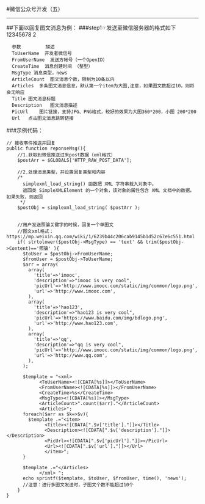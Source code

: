 #微信公众号开发（五）
***

##下面以回复图文消息为例：
###step1☞发送至微信服务器的格式如下
     <xml>
	<ToUserName><![CDATA[toUser]]></ToUserName>
	<FromUserName><![CDATA[fromUser]]></FromUserName>
	<CreateTime>12345678</CreateTime>
	<MsgType><![CDATA[news]]></MsgType>
	<ArticleCount>2</ArticleCount>
	<Articles>
	<item>
	<Title><![CDATA[title1]]></Title> 
	<Description><![CDATA[description1]]></Description>
	<PicUrl><![CDATA[picurl]]></PicUrl>
	<Url><![CDATA[url]]></Url>
	</item>
	<item>
	<Title><![CDATA[title]]></Title>
	<Description><![CDATA[description]]></Description>
	<PicUrl><![CDATA[picurl]]></PicUrl>
	<Url><![CDATA[url]]></Url>
	</item>
	</Articles>
	</xml> 

      参数         描述
      ToUserName  开发者微信号
      FromUserName  发送方帐号（一个OpenID）
      CreateTime  消息创建时间 （整型）
      MsgType 消息类型，news
	  ArticleCount	图文消息个数，限制为10条以内
	  Articles	多条图文消息信息，默认第一个item为大图,注意，如果图文数超过10，则将会无响应
	  Title	图文消息标题
	  Description	图文消息描述
	  PicUrl	图片链接，支持JPG、PNG格式，较好的效果为大图360*200，小图 200*200
	  Url	点击图文消息跳转链接

###示例代码：

    // 接收事件推送并回复
    public function reponseMsg(){
	    //1.获取到微信推送过来post数据（xml格式）
	    $postArr = $GLOBALS['HTTP_RAW_POST_DATA'];

	    //2.处理消息类型，并设置回复类型和内容  
	    /*
	      simplexml_load_string() 函数把 XML 字符串载入对象中。
	      返回类 SimpleXMLElement 的一个对象，该对象的属性包含 XML 文档中的数据。如果失败，则返回
	     */
	    $postObj = simplexml_load_string( $postArr );
	
		
	    //用户发送照骗关键字的时候，回复一个单图文
	    //图文xml格式：https://mp.weixin.qq.com/wiki/1/6239b44c206cab9145b1d52c67e6c551.html
	    if( strtolower($postObj->MsgType) == 'text' && trim($postObj->Content)=='照骗' ){
	      $toUser = $postObj->FromUserName;
	      $fromUser = $postObj->ToUserName;
	      $arr = array(
	        array(
	          'title'=>'imooc',
	          'description'=>"imooc is very cool",
	          'picUrl'=>'http://www.imooc.com/static/img/common/logo.png',
	          'url'=>'http://www.imooc.com',
	        ),
	        array(
	          'title'=>'hao123',
	          'description'=>"hao123 is very cool",
	          'picUrl'=>'https://www.baidu.com/img/bdlogo.png',
	          'url'=>'http://www.hao123.com',
	        ),
	        array(
	          'title'=>'qq',
	          'description'=>"qq is very cool",
	          'picUrl'=>'http://www.imooc.com/static/img/common/logo.png',
	          'url'=>'http://www.qq.com',
	        ),
	      );
	
	      $template = "<xml>
	            <ToUserName><![CDATA[%s]]></ToUserName>
	            <FromUserName><![CDATA[%s]]></FromUserName>
	            <CreateTime>%s</CreateTime>
	            <MsgType><![CDATA[%s]]></MsgType>
	            <ArticleCount>".count($arr)."</ArticleCount>
	            <Articles>";
	      foreach($arr as $k=>$v){
	        $template .="<item>
	              <Title><![CDATA[".$v['title']."]]></Title> 
	              <Description><![CDATA[".$v['description']."]]></Description>
	              <PicUrl><![CDATA[".$v['picUrl']."]]></PicUrl>
	              <Url><![CDATA[".$v['url']."]]></Url>
	              </item>";
	      }
	      
	      $template .="</Articles>
	            </xml> ";
	      echo sprintf($template, $toUser, $fromUser, time(), 'news');
	      //注意：进行多图文发送时，子图文个数不能超过10个
	    }
  	}